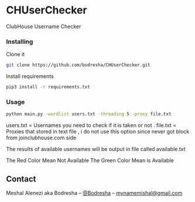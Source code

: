# CHUserChecker
ClubHouse Username Checker

### Installing

Clone it    
  ```sh
  git clone https://github.com/bodresha/CHUserChecker.git
  ```
  
  Install requirements
  ```sh
  pip3 install -r requirements.txt
  ```
  
  ### Usage
  
 ```sh
 python main.py -wordlist users.txt -threading 5 -proxy file.txt
 ```
 
 users.txt = Usernames you need to check if it is taken or not .
 file.txt = Proxies that stored in text file , i do not use this option since never got block from joinclubhouse.com side 
 
 The results of available usernames will be output in file called available.txt
 
 The Red Color Mean Not Available
 The Green Color Mean is Available
 
 ## Contact

Meshal Alenezi aka Bodresha – [@Bodresha](https://twitter.com/Bodresha) – mynamemishal@gmail.com
